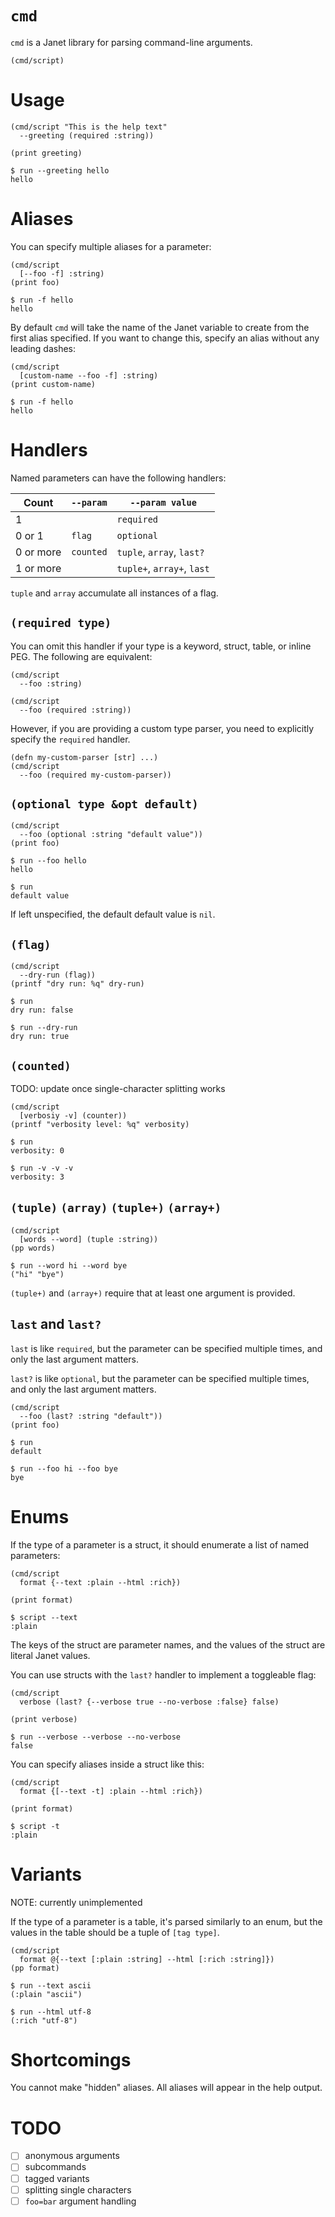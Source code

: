 # `cmd`

`cmd` is a Janet library for parsing command-line arguments.

```
(cmd/script)
```

# Usage

```
(cmd/script "This is the help text"
  --greeting (required :string))

(print greeting)
```
```
$ run --greeting hello
hello
```

# Aliases

You can specify multiple aliases for a parameter:

```janet
(cmd/script
  [--foo -f] :string)
(print foo)
```
```
$ run -f hello
hello
```

By default `cmd` will take the name of the Janet variable to create from the first alias specified. If you want to change this, specify an alias without any leading dashes:

```janet
(cmd/script
  [custom-name --foo -f] :string)
(print custom-name)
```
```
$ run -f hello
hello
```

# Handlers

Named parameters can have the following handlers:

| Count     | `--param` | `--param value`  |
| ----------|-----------|------------------|
| 1         |           | `required` |
| 0 or 1    | `flag`    | `optional` |
| 0 or more | `counted` | `tuple`, `array`, `last?` |
| 1 or more |           | `tuple+`, `array+`, `last` |

`tuple` and `array` accumulate all instances of a flag.

## `(required type)`

You can omit this handler if your type is a keyword, struct, table, or inline PEG. The following are equivalent:

```janet
(cmd/script
  --foo :string)
```
```janet
(cmd/script
  --foo (required :string))
```

However, if you are providing a custom type parser, you need to explicitly specify the `required` handler.

```janet
(defn my-custom-parser [str] ...)
(cmd/script
  --foo (required my-custom-parser))
```

## `(optional type &opt default)`

```janet
(cmd/script
  --foo (optional :string "default value"))
(print foo)
```
```
$ run --foo hello
hello

$ run
default value
```

If left unspecified, the default default value is `nil`.

## `(flag)`

```janet
(cmd/script
  --dry-run (flag))
(printf "dry run: %q" dry-run)
```
```
$ run
dry run: false

$ run --dry-run
dry run: true
```

## `(counted)`

TODO: update once single-character splitting works

```janet
(cmd/script
  [verbosiy -v] (counter))
(printf "verbosity level: %q" verbosity)
```
```
$ run
verbosity: 0

$ run -v -v -v
verbosity: 3
```

## `(tuple)` `(array)` `(tuple+)` `(array+)`

```janet
(cmd/script
  [words --word] (tuple :string))
(pp words)
```
```
$ run --word hi --word bye
("hi" "bye")
```

`(tuple+)` and `(array+)` require that at least one argument is provided.

## `last` and `last?`

`last` is like `required`, but the parameter can be specified multiple times, and only the last argument matters.

`last?` is like `optional`, but the parameter can be specified multiple times, and only the last argument matters.

```janet
(cmd/script
  --foo (last? :string "default"))
(print foo)
```
```
$ run
default

$ run --foo hi --foo bye
bye
```

# Enums

If the type of a parameter is a struct, it should enumerate a list of named parameters:

```janet
(cmd/script
  format {--text :plain --html :rich})

(print format)
```
```
$ script --text
:plain
```

The keys of the struct are parameter names, and the values of the struct are literal Janet values.

You can use structs with the `last?` handler to implement a toggleable flag:

```janet
(cmd/script
  verbose (last? {--verbose true --no-verbose :false} false)

(print verbose)
```
```
$ run --verbose --verbose --no-verbose
false
```

You can specify aliases inside a struct like this:

```janet
(cmd/script
  format {[--text -t] :plain --html :rich})

(print format)
```
```
$ script -t
:plain
```

# Variants

NOTE: currently unimplemented

If the type of a parameter is a table, it's parsed similarly to an enum, but the values in the table should be a tuple of `[tag type]`.

```janet
(cmd/script
  format @{--text [:plain :string] --html [:rich :string]})
(pp format)
```
```
$ run --text ascii
(:plain "ascii")

$ run --html utf-8
(:rich "utf-8")
```

# Shortcomings

You cannot make "hidden" aliases. All aliases will appear in the help output.

# TODO

- [ ] anonymous arguments
- [ ] subcommands
- [ ] tagged variants
- [ ] splitting single characters
- [ ] `foo=bar` argument handling

